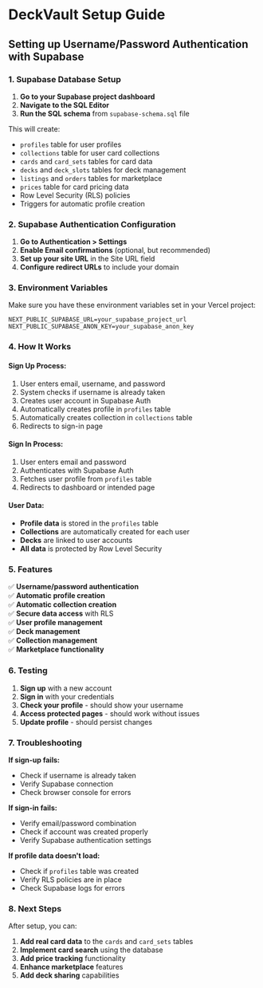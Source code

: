 # DeckVault Setup Guide

## Setting up Username/Password Authentication with Supabase

### 1. Supabase Database Setup

1. **Go to your Supabase project dashboard**
2. **Navigate to the SQL Editor**
3. **Run the SQL schema** from `supabase-schema.sql` file

This will create:
- `profiles` table for user profiles
- `collections` table for user card collections
- `cards` and `card_sets` tables for card data
- `decks` and `deck_slots` tables for deck management
- `listings` and `orders` tables for marketplace
- `prices` table for card pricing data
- Row Level Security (RLS) policies
- Triggers for automatic profile creation

### 2. Supabase Authentication Configuration

1. **Go to Authentication > Settings**
2. **Enable Email confirmations** (optional, but recommended)
3. **Set up your site URL** in the Site URL field
4. **Configure redirect URLs** to include your domain

### 3. Environment Variables

Make sure you have these environment variables set in your Vercel project:

```
NEXT_PUBLIC_SUPABASE_URL=your_supabase_project_url
NEXT_PUBLIC_SUPABASE_ANON_KEY=your_supabase_anon_key
```

### 4. How It Works

#### Sign Up Process:
1. User enters email, username, and password
2. System checks if username is already taken
3. Creates user account in Supabase Auth
4. Automatically creates profile in `profiles` table
5. Automatically creates collection in `collections` table
6. Redirects to sign-in page

#### Sign In Process:
1. User enters email and password
2. Authenticates with Supabase Auth
3. Fetches user profile from `profiles` table
4. Redirects to dashboard or intended page

#### User Data:
- **Profile data** is stored in the `profiles` table
- **Collections** are automatically created for each user
- **Decks** are linked to user accounts
- **All data** is protected by Row Level Security

### 5. Features

✅ **Username/password authentication**  
✅ **Automatic profile creation**  
✅ **Automatic collection creation**  
✅ **Secure data access** with RLS  
✅ **User profile management**  
✅ **Deck management**  
✅ **Collection management**  
✅ **Marketplace functionality**  

### 6. Testing

1. **Sign up** with a new account
2. **Sign in** with your credentials
3. **Check your profile** - should show your username
4. **Access protected pages** - should work without issues
5. **Update profile** - should persist changes

### 7. Troubleshooting

**If sign-up fails:**
- Check if username is already taken
- Verify Supabase connection
- Check browser console for errors

**If sign-in fails:**
- Verify email/password combination
- Check if account was created properly
- Verify Supabase authentication settings

**If profile data doesn't load:**
- Check if `profiles` table was created
- Verify RLS policies are in place
- Check Supabase logs for errors

### 8. Next Steps

After setup, you can:
1. **Add real card data** to the `cards` and `card_sets` tables
2. **Implement card search** using the database
3. **Add price tracking** functionality
4. **Enhance marketplace** features
5. **Add deck sharing** capabilities
